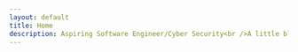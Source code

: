 ```yaml
---
layout: default
title: Home
description: Aspiring Software Engineer/Cyber Security<br />A little blog about me and the projects I am working on! <br />.
---
```

